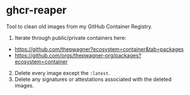 # ghcr-reaper

Tool to clean old images from my GitHub Container Registry.

1. Iterate through public/private containers here:
* https://github.com/thepwagner?ecosystem=container&tab=packages
* https://github.com/orgs/thepwagner-org/packages?ecosystem=container

2. Delete every image except the `:latest`.
3. Delete any signatures or attestations associated with the deleted images.
